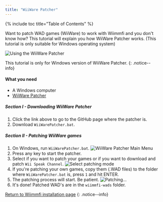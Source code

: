 ```yaml
---
title: "WiiWare Patcher"
---
```


{% include toc title="Table of Contents" %}

Want to patch WAD games (WiiWare) to work with Wiimmfi and you don't know how? This tutorial will explain you how WiiWare Patcher works. (This tutorial is only suitable for Windows operating system)

![Using the WiiWare Patcher](/images/rc24_using_the_wiiware_patcher.jpg)

This tutorial is only for Windows version of WiiWare Patcher.
{: .notice--info}

#### What you need

* A Windows computer
* [WiiWare Patcher](https://github.com/RiiConnect24/WiiWare-Patcher/releases)

##### Section I - Downloading WiiWare Patcher

1. Click the link above to go to the GitHub page where the patcher is.
2. Download `WiiWarePatcher.bat`.

##### Section II - Patching WiiWare games

1. On Windows, run `WiiWarePatcher.bat`.
![WiiWare Patcher Main Menu](/images/WiiWare-Patcher/1.JPG)
2. Press any key to start the patcher. 
3. Select if you want to patch your games or if you want to download and patch `Wii Speak Channel`.
![Select patching mode](/images/WiiWare-Patcher/2.JPG)
4. If you're patching your own games, copy them (.WAD files) to the folder where `WiiWarePatcher.bat` is, press `1` and hit ENTER.
5. The patching process will start. Be patient.
![Patching...](/images/WiiWare-Patcher/3.JPG)
6. It's done! Patched WAD's are in the `wiimmfi-wads` folder.

[Return to Wiimmfi installation page](wiimmfi#wiiware-patching)
{: .notice--info}